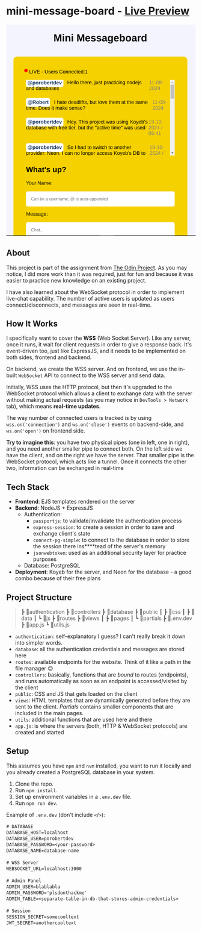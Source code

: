 # mini-message-board - [Live Preview](https://secret-ruthanne-porobertdev-614629eb.koyeb.app/)

![alt text](https://github.com/porobertdev/mini-message-board/blob/dev/assets/20241027_185221_Screenshot_from%202024-10-27%2018-50-50.png?raw=true)

## About

This project is part of the assignment from [The Odin Project](https://www.theodinproject.com/lessons/node-path-nodejs-mini-message-board). As you may notice, I did more work than it was required, just for fun and because it was easier to practice new knowledge on an existing project.

I have also learned about the WebSocket protocol in order to implement live-chat capability. The number of active users is updated as users connect/disconnects, and messages are seen in real-time.

## How It Works

I specifically want to cover the **WSS** (Web Socket Server). Like any server, once it runs, it wait for client requests in order to give a response back. It's event-driven too, just like ExpressJS, and it needs to be implemented on both sides, frontend and backend.

On backend, we create the WSS server. And on frontend, we use the in-built `WebSocket` API to connect to the WSS server and send data.

Initially, WSS uses the HTTP protocol, but then it's upgraded to the WebSocket protocol which allows a client to exchange data with the server without making actual requests (as you may notice in `DevTools > Network` tab), which means **real-time updates**.

The way number of connected users is tracked is by using `wss.on('connection')` and `ws.on('close')` events on backend-side, and `ws.on('open')` on frontend side.

**Try to imagine this**: you have two physical pipes (one in left, one in right), and you need another smaller pipe to connect both. On the left side we have the client, and on the right we have the server. That smaller pipe is the WebSocket protocol, which acts like a tunnel. Once it connects the other two, information can be exchanged in real-time

## Tech Stack

- **Frontend**: EJS templates rendered on the server
- **Backend**: NodeJS + ExpressJS
  - Authentication:
    - `passportjs`: to validate/invalidate the authentication process
    - `express-session`: to create a session in order to save and exchange client's state
    - `connect-pg-simple`: to connect to the database in order to store the session there ins\*\*\*\*tead of the server's memory
    - `jsonwebtoken`: used as an additional security layer for practice purposes
  - Database: PostgreSQL
- **Deployment**: Koyeb for the server, and Neon for the database - a good combo because of their free plans

## Project Structure

> ┣ 📂authentication
> ┣ 📂controllers
> ┣ 📂database
> ┣ 📂public
> ┃ ┣ 📂css
> ┃ ┣ 📂data
> ┃ ┗ 📂js
> ┣ 📂routes
> ┣ 📂views
> ┃ ┣ 📂pages
> ┃ ┗ 📂partials
> ┣ 📜.env.dev
> ┣ 📜app.js
> ┗ 📜utils.js

- `authentication`: self-explanatory I guess? I can't really break it down into simpler words.
- `database`: all the authentication credentials and messages are stored here
- `routes`: available endpoints for the website. Think of it like a path in the file manager 😉
- `controllers`: basically, functions that are _bound_ to routes (endpoints), and runs automatically as soon as an endpoint is accessed/visited by the client
- `public`: CSS and JS that gets loaded on the client
- `views`: HTML templates that are dynamically generated before they are sent to the client. _Partials_ contains smaller components that are included in the main pages.
- `utils`: additional functions that are used here and there
- `app.js`: is where the servers (both, HTTP & WebSocket protocols) are created and started

## Setup

This assumes you have `npm` and `nvm` installed, you want to run it locally and you already created a PostgreSQL database in your system.

1. Clone the repo.
2. Run `npm install`.
3. Set up environment variables in a `.env.dev` file.
4. Run `npm run dev`.

Example of `.env.dev` (don't include `<`/`>`):

```
# DATABASE
DATABASE_HOST=localhost
DATABASE_USER=porobertdev
DATABASE_PASSWORD=<your-password>
DATABASE_NAME=database-name

# WSS Server
WEBSOCKET_URL=localhost:3000

# Admin Panel
ADMIN_USER=blablabla
ADMIN_PASSWORD='plsdonthackme'
ADMIN_TABLE=<separate-table-in-db-that-stores-admin-credentials>

# Session
SESSION_SECRET=somecooltext
JWT_SECRET=anothercooltext
```
